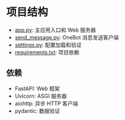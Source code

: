 # 项目结构

- [app.py](https://github.com/AptS-1547/onebot-github-webhook/blob/master/app.py): 主应用入口和 Web 服务器
- [send_message.py](https://github.com/AptS-1547/onebot-github-webhook/blob/master/send_message.py): OneBot 消息发送客户端
- [settings.py](https://github.com/AptS-1547/onebot-github-webhook/blob/master/settings.py): 配置加载和验证
- [requirements.txt](https://github.com/AptS-1547/onebot-github-webhook/blob/master/requirements.txt): 项目依赖

## 依赖

- FastAPI: Web 框架
- Uvicorn: ASGI 服务器
- aiohttp: 异步 HTTP 客户端
- pydantic: 数据验证
